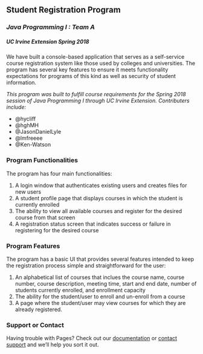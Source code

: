## **Student Registration Program**
### _Java Programming I : Team A_
##### UC Irvine Extension Spring 2018 


We have built a console-based application that serves as a self-service course registration system like those used by colleges and universities. The program has several key features to ensure it meets functionality expectations for programs of this kind as well as security of student information.

_This program was built to fulfill course requirements for the Spring 2018 session of Java Programming I through UC Irvine Extension.
Contributers include:_

- @hycliff
- @hghMH
- @JasonDanielLyle
- @lmfreeee
- @Ken-Watson

### **Program Functionalities**

The program has four main functionalities:

1. A login window that authenticates existing users and creates files for new users 
2. A student profile page that displays courses in which the student is currently enrolled
3. The ability to view all available courses and register for the desired course from that screen
4. A registration status screen that indicates success or failure in registering for the desired course

### **Program Features**

The program has a basic UI that provides several features intended to keep the registration process simple and straightforward for the user:

1. An alphabetical list of courses that inclues the course name, course number, course description, meeting time, start and end date, number of students currently enrolled, and enrollment capacity
2. The ability for the student/user to enroll and un-enroll from a course
3. A page where the student/user may view courses for which they are already registered. 

### Support or Contact

Having trouble with Pages? Check out our [documentation](https://help.github.com/categories/github-pages-basics/) or [contact support](https://github.com/contact) and we’ll help you sort it out.
